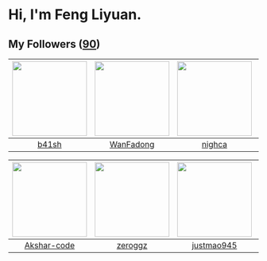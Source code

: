 # Hi, I'm Feng Liyuan.

## My Followers ([90](https://github.com/SunRunAway?tab=followers))

| <img src="https://avatars.githubusercontent.com/u/1070352?v=4" width="150" height="150" /> | <img src="https://avatars.githubusercontent.com/u/10414494?v=4" width="150" height="150" /> | <img src="https://avatars.githubusercontent.com/u/1492263?v=4" width="150" height="150" /> | <img src="https://avatars.githubusercontent.com/u/24450527?v=4" width="150" height="150" /> |
| :----------------------------------------------------------------------------------------: | :-----------------------------------------------------------------------------------------: | :----------------------------------------------------------------------------------------: | :-----------------------------------------------------------------------------------------: |
|                              [b41sh](https://github.com/b41sh)                             |                          [WanFadong](https://github.com/WanFadong)                          |                             [nighca](https://github.com/nighca)                            |                             [e06084](https://github.com/e06084)                             |

| <img src="https://avatars.githubusercontent.com/u/59618640?v=4" width="150" height="150" /> | <img src="https://avatars.githubusercontent.com/u/55519398?v=4" width="150" height="150" /> | <img src="https://avatars.githubusercontent.com/u/619331?v=4" width="150" height="150" /> | <img src="https://avatars.githubusercontent.com/u/4090971?v=4" width="150" height="150" /> |
| :-----------------------------------------------------------------------------------------: | :-----------------------------------------------------------------------------------------: | :---------------------------------------------------------------------------------------: | :----------------------------------------------------------------------------------------: |
|                        [Akshar-code](https://github.com/Akshar-code)                        |                            [zeroggz](https://github.com/zeroggz)                            |                        [justmao945](https://github.com/justmao945)                        |                        [wangtuanjie](https://github.com/wangtuanjie)                       |